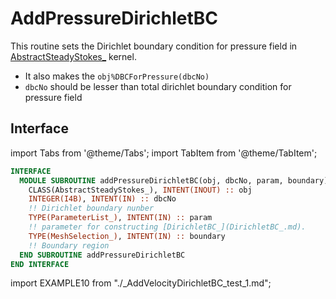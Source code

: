 # AddPressureDirichletBC

This routine sets the Dirichlet boundary condition for pressure field in [AbstractSteadyStokes_](../AbstractSteadyStokes/AbstractSteadyStokes_.md) kernel.

- It also makes the `obj%DBCForPressure(dbcNo)`
- `dbcNo` should be lesser than total dirichlet boundary condition for pressure field

## Interface

import Tabs from '@theme/Tabs';
import TabItem from '@theme/TabItem';

<Tabs>
<TabItem value="interface" label="܀ Interface"  default>

```fortran
INTERFACE
  MODULE SUBROUTINE addPressureDirichletBC(obj, dbcNo, param, boundary)
    CLASS(AbstractSteadyStokes_), INTENT(INOUT) :: obj
    INTEGER(I4B), INTENT(IN) :: dbcNo
    !! Dirichlet boundary nunber
    TYPE(ParameterList_), INTENT(IN) :: param
    !! parameter for constructing [DirichletBC_](DirichletBC_.md).
    TYPE(MeshSelection_), INTENT(IN) :: boundary
    !! Boundary region
  END SUBROUTINE addPressureDirichletBC
END INTERFACE
```

</TabItem>

<TabItem value="example" label="️܀ See example">

import EXAMPLE10 from "./_AddVelocityDirichletBC_test_1.md";

<EXAMPLE10 />

</TabItem>

<TabItem value="close" label="↢ ">

</TabItem>
</Tabs>
